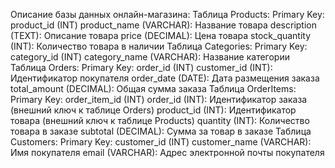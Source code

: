Описание базы данных онлайн-магазина:
Таблица Products:
Primary Key: product_id (INT)
product_name (VARCHAR): Название товара
description (TEXT): Описание товара
price (DECIMAL): Цена товара
stock_quantity (INT): Количество товара в наличии
Таблица Categories:
Primary Key: category_id (INT)
category_name (VARCHAR): Название категории
Таблица Orders:
Primary Key: order_id (INT)
customer_id (INT): Идентификатор покупателя
order_date (DATE): Дата размещения заказа
total_amount (DECIMAL): Общая сумма заказа
Таблица OrderItems:
Primary Key: order_item_id (INT)
order_id (INT): Идентификатор заказа (внешний ключ к таблице Orders)
product_id (INT): Идентификатор товара (внешний ключ к таблице Products)
quantity (INT): Количество товара в заказе
subtotal (DECIMAL): Сумма за товар в заказе
Таблица Customers:
Primary Key: customer_id (INT)
customer_name (VARCHAR): Имя покупателя
email (VARCHAR): Адрес электронной почты покупателя
